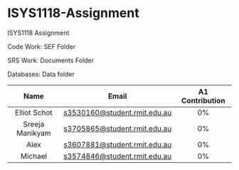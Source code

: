 # ISYS1118-Assignment
ISYS1118 Assignment 

Code Work: SEF Folder

SRS Work: Documents Folder

Databases: Data folder



| Name       		| Email         				| A1 Contribution	|
|:-----------------:|:-----------------------------:|:-----------------:|
| Elliot Schot      | s3530160@student.rmit.edu.au	| 0%				|
| Sreeja Manikyam	| s3705865@student.rmit.edu.au	| 0%				|
| Alex				| s3607881@student.rmit.edu.au	| 0%				|
| Michael			| s3574846@student.rmit.edu.au	| 0%				|